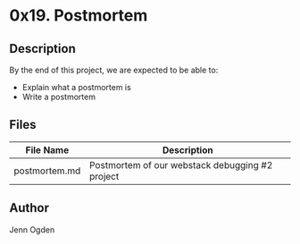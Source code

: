 # 0x19. Postmortem
## Description
By the end of this project, we are expected to be able to:
* Explain what a postmortem is
* Write a postmortem

## Files
| File Name | Description |
| --------- | ----------- |
| postmortem.md | Postmortem of our webstack debugging #2 project |

## Author
Jenn Ogden
